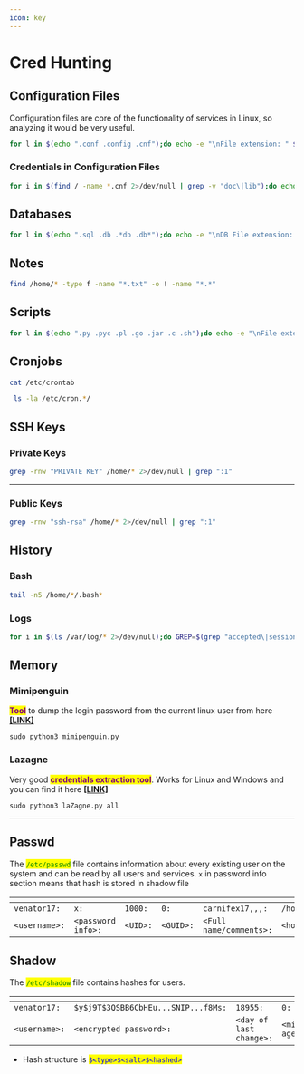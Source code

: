 ```yaml
---
icon: key
---
```


# Cred Hunting

## Configuration Files

Configuration files are core of the functionality of services in Linux, so analyzing it would be very useful.

```bash
for l in $(echo ".conf .config .cnf");do echo -e "\nFile extension: " $l; find / -name *$l 2>/dev/null | grep -v "lib\|fonts\|share\|core" ;done
```

### **Credentials in Configuration Files**

```bash
for i in $(find / -name *.cnf 2>/dev/null | grep -v "doc\|lib");do echo -e "\nFile: " $i; grep "user\|password\|pass" $i 2>/dev/null | grep -v "\#";done
```

## &#x20;Databases

```bash
for l in $(echo ".sql .db .*db .db*");do echo -e "\nDB File extension: " $l; find / -name *$l 2>/dev/null | grep -v "doc\|lib\|headers\|share\|man";done
```

## Notes

```bash
find /home/* -type f -name "*.txt" -o ! -name "*.*"
```

## Scripts

```bash
for l in $(echo ".py .pyc .pl .go .jar .c .sh");do echo -e "\nFile extension: " $l; find / -name *$l 2>/dev/null | grep -v "doc\|lib\|headers\|share";done
```

## Cronjobs

```bash
cat /etc/crontab 
```

```bash
 ls -la /etc/cron.*/
```

## SSH Keys

### **Private Keys**

```bash
grep -rnw "PRIVATE KEY" /home/* 2>/dev/null | grep ":1"
```

***

### **Public Keys**

```bash
grep -rnw "ssh-rsa" /home/* 2>/dev/null | grep ":1"
```

## History

### Bash

```bash
tail -n5 /home/*/.bash*
```

### Logs

```bash
for i in $(ls /var/log/* 2>/dev/null);do GREP=$(grep "accepted\|session opened\|session closed\|failure\|failed\|ssh\|password changed\|new user\|delete user\|sudo\|COMMAND\=\|logs" $i 2>/dev/null); if [[ $GREP ]];then echo -e "\n#### Log file: " $i; grep "accepted\|session opened\|session closed\|failure\|failed\|ssh\|password changed\|new user\|delete user\|sudo\|COMMAND\=\|logs" $i 2>/dev/null;fi;done
```

## Memory

### Mimipenguin

<mark style="color:purple;">**Tool**</mark> to dump the login password from the current linux user from here [**\[LINK\]**](https://github.com/huntergregal/mimipenguin)

```
sudo python3 mimipenguin.py
```

### Lazagne

Very good <mark style="color:purple;">**credentials extraction tool**</mark>. Works for Linux and Windows and you can find it here [**\[LINK\]**](https://github.com/AlessandroZ/LaZagne)

```
sudo python3 laZagne.py all
```

***

## Passwd

The <mark style="color:green;">`/etc/passwd`</mark> file contains information about every existing user on the system and can be read by all users and services. `x` in password info section means that hash is stored in shadow file

<table data-header-hidden><thead><tr><th width="163"></th><th width="385"></th><th width="160"></th><th width="111"></th><th></th><th width="135"></th><th width="170"></th></tr></thead><tbody><tr><td><code>venator17:</code></td><td><code>x:</code></td><td><code>1000:</code></td><td><code>0:</code></td><td><code>carnifex17,,,:</code></td><td><code>/home/carnifex17:</code></td><td><code>/bin/bash</code></td></tr><tr><td><code>&#x3C;username>:</code></td><td><code>&#x3C;password info>:</code></td><td><code>&#x3C;UID>:</code></td><td><code>&#x3C;GUID>:</code></td><td><code>&#x3C;Full name/comments>:</code></td><td><code>&#x3C;home directory>:</code></td><td><code>&#x3C;shell>:</code></td></tr></tbody></table>

## Shadow

The <mark style="color:green;">`/etc/shadow`</mark> file contains hashes for users.

<table data-header-hidden><thead><tr><th width="163"></th><th width="385"></th><th width="160"></th><th width="111"></th><th></th><th width="135"></th><th width="170"></th><th width="159"></th><th></th></tr></thead><tbody><tr><td><code>venator17:</code></td><td><code>$y$j9T$3QSBB6CbHEu...SNIP...f8Ms:</code></td><td><code>18955:</code></td><td><code>0:</code></td><td><code>99999:</code></td><td><code>7:</code></td><td><code>:</code></td><td><code>:</code></td><td><code>:</code></td></tr><tr><td><code>&#x3C;username>:</code></td><td><code>&#x3C;encrypted password>:</code></td><td><code>&#x3C;day of last change>:</code></td><td><code>&#x3C;min age>:</code></td><td><code>&#x3C;max age>:</code></td><td><code>&#x3C;warning period>:</code></td><td><code>&#x3C;inactivity period>:</code></td><td><code>&#x3C;expiration date>:</code></td><td><code>&#x3C;reserved field></code></td></tr></tbody></table>

* Hash structure is <mark style="color:blue;">`$<type>$<salt>$<hashed>`</mark>
